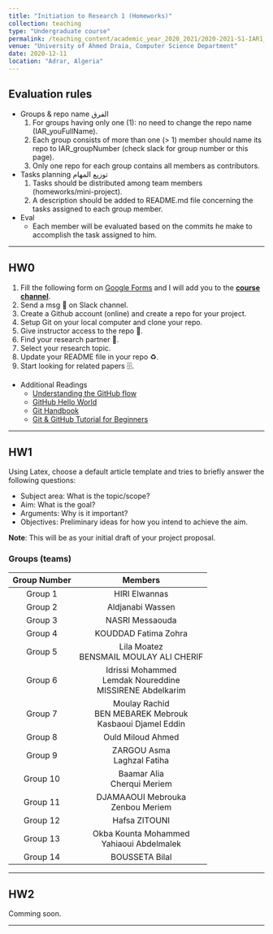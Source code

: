```yaml
---
title: "Initiation to Research 1 (Homeworks)"
collection: teaching
type: "Undergraduate course"
permalink: /teaching_content/academic_year_2020_2021/2020-2021-S1-IAR1_HW
venue: "University of Ahmed Draia, Computer Science Department"
date: 2020-12-11
location: "Adrar, Algeria"
---
```


## Evaluation rules
* Groups & repo name الفرق
    1. For groups having only one (1): no need to change the repo name (IAR_youFullName).
    1. Each group consists of more than one (> 1) member should name its repo to IAR_groupNumber (check slack for group number or this page).
    1. Only one repo for each group contains all members as contributors.
* Tasks planning توزيع المهام
    1. Tasks should be distributed among team members (homeworks/mini-project).
    1. A description should be added to README.md file concerning the tasks assigned to each group member.
* Eval
    * Each member will be evaluated based on the commits he make to accomplish the task assigned to him.

***
## HW0
1. Fill the following form on [Google Forms](https://forms.gle/pfNxE2LNmzNZU89d9) and I will add you to the **[course channel]()**.
1. Send a msg 🔔 on Slack channel.
1. Create a Github account (online) and create a repo for your project. 
1. Setup Git on your local computer and clone your repo.
1. Give instructor access to the repo 📨.
1. Find your research partner 🤝.
1. Select your research topic.
1. Update your README file in your repo ♻️.
1. Start looking for related papers 🗄️.

* Additional Readings
    * [Understanding the GitHub flow](https://guides.github.com/introduction/flow/)
    * [GitHub Hello World](https://guides.github.com/activities/hello-world/)
    * [Git Handbook](https://guides.github.com/introduction/git-handbook/)
    * [Git & GitHub Tutorial for Beginners](https://www.youtube.com/watch?v=3RjQznt-8kE&list=PL4cUxeGkcC9goXbgTDQ0n_4TBzOO0ocPR) 

***
## HW1
Using Latex, choose a default article template and tries to briefly answer the following questions:
* Subject area: What is the topic/scope?
* Aim: What is the goal?
* Arguments: Why is it important?
* Objectives: Preliminary ideas for how you intend to achieve the aim.

**Note**: This will be as your initial draft of your project proposal.
### Groups (teams)

| Group Number | Members |
|:----------------:|:----------------:|
| Group 1 | HIRI Elwannas |
| Group 2 | Aldjanabi Wassen |
| Group 3 | NASRI Messaouda |
| Group 4 | KOUDDAD Fatima Zohra |
| Group 5 | Lila Moatez<br>BENSMAIL MOULAY ALI CHERIF |
| Group 6 | Idrissi Mohammed<br>Lemdak Noureddine<br>MISSIRENE Abdelkarim |
| Group 7 | Moulay Rachid<br>BEN MEBAREK Mebrouk<br>Kasbaoui Djamel Eddin |
| Group 8 | Ould Miloud Ahmed |
| Group 9 | ZARGOU Asma<br>Laghzal Fatiha |
| Group 10 | Baamar Alia<br>Cherqui Meriem |
| Group 11 | DJAMAAOUI Mebrouka<br>Zenbou Meriem |
| Group 12 | Hafsa ZITOUNI |
| Group 13 | Okba Kounta Mohammed<br>Yahiaoui Abdelmalek |
| Group 14 | BOUSSETA Bilal  |

***
## HW2
Comming soon.

***